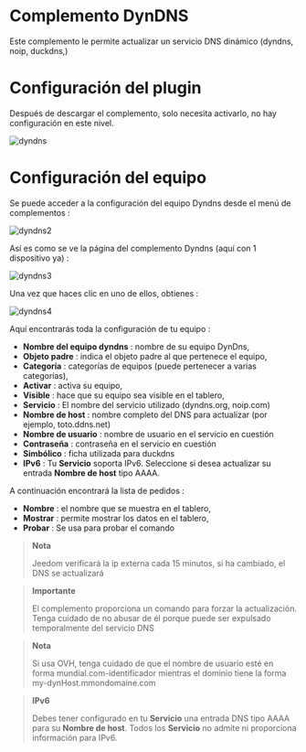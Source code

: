 # Complemento DynDNS

Este complemento le permite actualizar un servicio DNS dinámico (dyndns, noip, duckdns,)

# Configuración del plugin 

Después de descargar el complemento, solo necesita activarlo, no hay configuración en este nivel.

![dyndns](./images/dyndns.PNG)

# Configuración del equipo 

Se puede acceder a la configuración del equipo Dyndns desde el menú de complementos :

![dyndns2](./images/dyndns2.PNG)

Así es como se ve la página del complemento Dyndns (aquí con 1 dispositivo ya) :

![dyndns3](./images/dyndns3.PNG)

Una vez que haces clic en uno de ellos, obtienes :

![dyndns4](./images/dyndns4.PNG)

Aquí encontrarás toda la configuración de tu equipo :

-   **Nombre del equipo dyndns** : nombre de su equipo DynDns,
-   **Objeto padre** : indica el objeto padre al que pertenece el equipo,
-   **Categoría** : categorías de equipos (puede pertenecer a varias categorías),
-   **Activar** : activa su equipo,
-   **Visible** : hace que su equipo sea visible en el tablero,
-   **Servicio** : El nombre del servicio utilizado (dyndns.org, noip.com)
-   **Nombre de host** : nombre completo del DNS para actualizar (por ejemplo, toto.ddns.net)
-   **Nombre de usuario** : nombre de usuario en el servicio en cuestión
-   **Contraseña** : contraseña en el servicio en cuestión
-   **Simbólico** : ficha utilizada para duckdns
-   **IPv6** : Tu **Servicio** soporta IPv6. Seleccione si desea actualizar su entrada **Nombre de host** tipo AAAA.

A continuación encontrará la lista de pedidos :

-   **Nombre** : el nombre que se muestra en el tablero,
-   **Mostrar** : permite mostrar los datos en el tablero,
-   **Probar** : Se usa para probar el comando

> **Nota**
>
> Jeedom verificará la ip externa cada 15 minutos, si ha cambiado, el DNS se actualizará

> **Importante**
>
> El complemento proporciona un comando para forzar la actualización. Tenga cuidado de no abusar de él porque puede ser expulsado temporalmente del servicio DNS

> **Nota**
>
> Si usa OVH, tenga cuidado de que el nombre de usuario esté en forma mundial.com-identificador mientras el dominio tiene la forma my-dynHost.mmondomaine.com

> **IPv6**
>
> Debes tener configurado en tu **Servicio** una entrada DNS tipo AAAA para su **Nombre de host**.
> Todos los **Servicio** no admite ni proporciona información para IPv6.